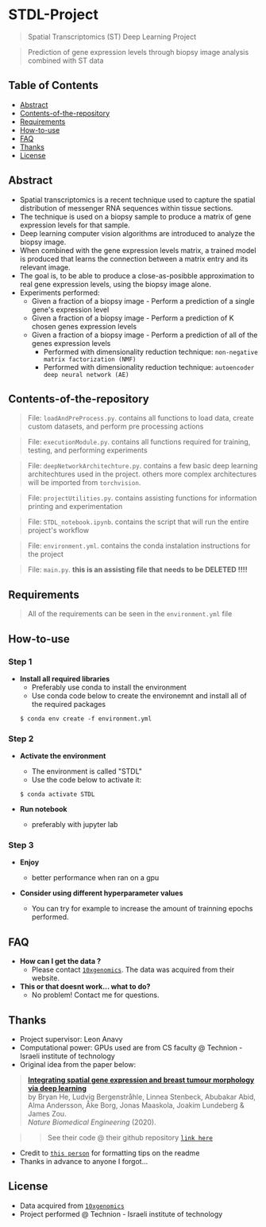 # STDL-Project

> Spatial Transcriptomics (ST) Deep Learning Project

> Prediction of gene expression levels through biopsy image analysis combined with ST data


## Table of Contents
- [Abstract](#Abstract)
- [Contents-of-the-repository](#Contents-of-the-repository)
- [Requirements](#Requirements)
- [How-to-use](#How-to-use)
- [FAQ](#FAQ)
- [Thanks](#Thanks)
- [License](#License)

## Abstract

- Spatial transcriptomics is a recent technique used to capture the spatial distribution of messenger RNA sequences within tissue sections.
- The technique is used on a biopsy sample to produce a matrix of gene expression levels for that sample.
- Deep learning computer vision algorithms are introduced to analyze the biopsy image.
- When combined with the gene expression levels matrix, a trained model is produced that learns the connection between a matrix entry and its relevant image.
- The goal is, to be able to produce a close-as-posibble approximation to real gene expression levels, using the biopsy image alone.
- Experiments performed:
    - Given a fraction of a biopsy image - Perform a prediction of a single gene's expression level 
    - Given a fraction of a biopsy image - Perform a prediction of K chosen genes expression levels
    - Given a fraction of a biopsy image - Perform a prediction of all of the genes expression levels
        - Performed with dimensionality reduction technique: `non-negative matrix factorization (NMF)`
        - Performed with dimensionality reduction technique: `autoencoder deep neural network (AE)`

## Contents-of-the-repository

> File: `loadAndPreProcess.py`. contains all functions to load data, create custom datasets, and perform pre processing actions

> File: `executionModule.py`. contains all functions required for training, testing, and performing experiments

> File: `deepNetworkArchitechture.py`. contains a few basic deep learning architechtures used in the project. others more complex architectures will be imported from `torchvision`.

> File: `projectUtilities.py`. contains assisting functions for information printing and experimentation

> File: `STDL_notebook.ipynb`. contains the script that will run  the entire project's workflow

> File: `environment.yml`. contains the conda instalation instructions for the project

> File: `main.py`. **this is an assisting file that needs to be DELETED !!!!**


## Requirements

> All of the requirements can be seen in the `environment.yml` file


## How-to-use

### Step 1

- **Install all required libraries**
    - Preferably use conda to install the environment
    - Use conda code below to create the environemnt and install all of the required packages
    ```shell
    $ conda env create -f environment.yml
    ```

### Step 2

- **Activate the environment**
    - The environment is called "STDL"
    - Use the code below to activate it:
     ```shell
    $ conda activate STDL
    ```

- **Run notebook**
    - preferably with jupyter lab

### Step 3

- **Enjoy**
    - better performance when ran on a gpu

- **Consider using different hyperparameter values**
    - You can try for example to increase the amount of trainning epochs performed.

## FAQ

- **How can I get the data ?**
    - Please contact <a href="https://10xgenomics.com/" target="_blank">`10xgenomics`</a>. The data was acquired from their website.
- **This or that doesnt work... what to do?**
    - No problem! Contact me for questions.

## Thanks

- Project supervisor: Leon Anavy
- Computational power: GPUs used are from CS faculty @ Technion - Israeli institute of technology
- Original idea from the paper below:
> [**Integrating spatial gene expression and breast tumour morphology via deep learning**](https://rdcu.be/b46sX)<br/>
  by Bryan He, Ludvig Bergenstråhle, Linnea Stenbeck, Abubakar Abid, Alma Andersson, Åke Borg, Jonas Maaskola, Joakim Lundeberg & James Zou.<br/>
  <i>Nature Biomedical Engineering</i> (2020).

>> See their code @ their github repository <a href="https://github.com/bryanhe/ST-Net" target="_blank">`link here`</a>

- Credit to <a href="https://gist.githubusercontent.com/fvcproductions/1bfc2d4aecb01a834b46/raw/370c1944e2767e620fca720e8ee51042652727cd/sampleREADME.md" target="_blank">`this person`</a> for formatting tips on the readme
- Thanks in advance to anyone I forgot...

## License

- Data acquired from <a href="https://10xgenomics.com/" target="_blank">`10xgenomics`</a>
- Project performed @ Technion - Israeli institute of technology
